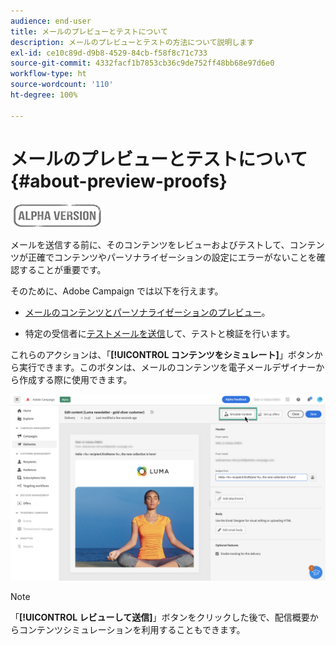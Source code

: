 ```yaml
---
audience: end-user
title: メールのプレビューとテストについて
description: メールのプレビューとテストの方法について説明します
exl-id: ce10c89d-d9b8-4529-84cb-f58f8c71c733
source-git-commit: 4332facf1b7853cb36c9de752ff48bb68e97d6e0
workflow-type: ht
source-wordcount: '110'
ht-degree: 100%

---
```


# メールのプレビューとテストについて {#about-preview-proofs}

![](../assets/do-not-localize/badge.png)

メールを送信する前に、そのコンテンツをレビューおよびテストして、コンテンツが正確でコンテンツやパーソナライゼーションの設定にエラーがないことを確認することが重要です。

そのために、Adobe Campaign では以下を行えます。

* [メールのコンテンツとパーソナライゼーションのプレビュー](preview-content.md)。

<!--* [Check the email rendering](#rendering) in popular desktop, mobile and web-based clients,-->
* 特定の受信者に[テストメールを送信](proofs.md)して、テストと検証を行います。

これらのアクションは、「**[!UICONTROL コンテンツをシミュレート]**」ボタンから実行できます。このボタンは、メールのコンテンツを電子メールデザイナーから作成する際に使用できます。

![](assets/simulate.png)

>[!NOTE]
>
>「**[!UICONTROL レビューして送信]**」ボタンをクリックした後で、配信概要からコンテンツシミュレーションを利用することもできます。
